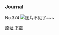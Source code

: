 ### Journal
No.374
![图片不见了~~~](https://imgs.xkcd.com/comics/journal.png)

[原址](https://xkcd.com//374) [下载](https://imgs.xkcd.com/comics/journal.png)

